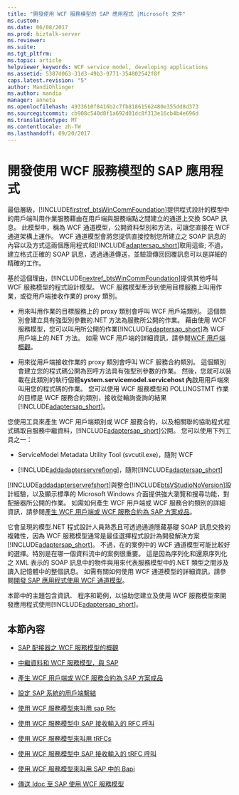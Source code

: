 ```yaml
---
title: "開發使用 WCF 服務模型的 SAP 應用程式 |Microsoft 文件"
ms.custom: 
ms.date: 06/08/2017
ms.prod: biztalk-server
ms.reviewer: 
ms.suite: 
ms.tgt_pltfrm: 
ms.topic: article
helpviewer_keywords: WCF service model, developing applications
ms.assetid: 5387d063-31d3-49b3-9771-354802542f8f
caps.latest.revision: "5"
author: MandiOhlinger
ms.author: mandia
manager: anneta
ms.openlocfilehash: 4933610f8416b2c7fb81861562480e355dd8d373
ms.sourcegitcommit: cb908c540d8f1a692d01dc8f313e16cb4b4e696d
ms.translationtype: MT
ms.contentlocale: zh-TW
ms.lasthandoff: 09/20/2017
---
```

# <a name="develop-sap-applications-using-the-wcf-service-model"></a>開發使用 WCF 服務模型的 SAP 應用程式
最低層級，[!INCLUDE[firstref_btsWinCommFoundation](../../includes/firstref-btswincommfoundation-md.md)]提供程式設計的模型中的用戶端叫用作業服務藉由在用戶端與服務端點之間建立的通道上交換 SOAP 訊息。 此模型中，稱為 WCF 通道模型，公開資料型別和方法，可讓您直接在 WCF 通道架構上運作。 WCF 通道模型會將您提供直接控制您所建立之 SOAP 訊息的內容以及方式這兩個應用程式和[!INCLUDE[adaptersap_short](../../includes/adaptersap-short-md.md)]取用這些; 不過，建立格式正確的 SOAP 訊息，透過通道傳送，並驗證傳回回覆訊息可以是詳細的精確的工作。  
  
 基於這個理由，[!INCLUDE[nextref_btsWinCommFoundation](../../includes/nextref-btswincommfoundation-md.md)]提供其他呼叫 WCF 服務模型的程式設計模型。 WCF 服務模型牽涉到使用目標服務上叫用作業，或從用戶端接收作業的 proxy 類別。  
  
-   用來叫用作業的目標服務上的 proxy 類別會呼叫 WCF 用戶端類別。 這個類別會建立具有強型別參數的.NET 方法為服務所公開的作業。 藉由使用 WCF 服務模型，您可以叫用所公開的作業[!INCLUDE[adaptersap_short](../../includes/adaptersap-short-md.md)]為 WCF 用戶端上的.NET 方法。 如需 WCF 用戶端的詳細資訊，請參閱[WCF 用戶端概觀](https://msdn.microsoft.com/library/ms735103.aspx)。
  
-   用來從用戶端接收作業的 proxy 類別會呼叫 WCF 服務合約類別。 這個類別會建立您的程式碼公開為回呼方法具有強型別參數的作業。 然後，您就可以裝載在此類別的執行個體**system.servicemodel.servicehost 內**啟用用戶端來叫用您的程式碼的作業。 您可以使用 WCF 服務模型和 POLLINGSTMT 作業的目標是 WCF 服務合約類別，接收從輪詢查詢的結果[!INCLUDE[adaptersap_short](../../includes/adaptersap-short-md.md)]。  
  
 您使用工具來產生 WCF 用戶端類別或 WCF 服務合約，以及相關聯的協助程式程式碼取自服務中繼資料，[!INCLUDE[adaptersap_short](../../includes/adaptersap-short-md.md)]公開。 您可以使用下列工具之一：  
  
-   ServiceModel Metadata Utility Tool (svcutil.exe)，隨附 WCF  
  
-   [!INCLUDE[addadapterservreflong](../../includes/addadapterservreflong-md.md)]，隨附[!INCLUDE[adaptersap_short](../../includes/adaptersap-short-md.md)]  
  
 [!INCLUDE[addadapterservrefshort](../../includes/addadapterservrefshort-md.md)]與整合[!INCLUDE[btsVStudioNoVersion](../../includes/btsvstudionoversion-md.md)]設計經驗，以及顯示標準的 Microsoft Windows 介面提供強大瀏覽和搜尋功能，對配接器所公開的作業。 如需如何產生 WCF 用戶端或 WCF 服務合約類別的詳細資訊，請參閱[產生 WCF 用戶端或 WCF 服務合約為 SAP 方案成品](../../adapters-and-accelerators/adapter-sap/generate-a-wcf-client-or-a-wcf-service-contract-for-sap-solution-artifacts.md)。  
  
 它會呈現的模型.NET 程式設計人員熟悉且可透過通道隱藏基礎 SOAP 訊息交換的複雜性，因為 WCF 服務模型通常是最佳選擇程式設計為開發解決方案[!INCLUDE[adaptersap_short](../../includes/adaptersap-short-md.md)]。 不過，在的案例中的 WCF 通道模型可能比較好的選擇。特別是在哪一個資料流中的案例很重要。 這是因為序列化和還原序列化之 XML 表示的 SOAP 訊息中的物件與用來代表服務模型中的.NET 類型之間涉及讀入記憶體中的整個訊息。 如需有關如何使用 WCF 通道模型的詳細資訊，請參閱[開發 SAP 應用程式使用 WCF 通道模型](../../adapters-and-accelerators/adapter-sap/develop-sap-applications-using-the-wcf-channel-model.md)。
  
 本節中的主題包含資訊、 程序和範例，以協助您建立及使用 WCF 服務模型來開發應用程式使用[!INCLUDE[adaptersap_short](../../includes/adaptersap-short-md.md)]。  
  
## <a name="in-this-section"></a>本節內容  
  
-   [SAP 配接器之 WCF 服務模型的概觀](../../adapters-and-accelerators/adapter-sap/overview-of-the-wcf-service-model-with-the-sap-adapter.md)  
  
-   [中繼資料和 WCF 服務模型，與 SAP](../../adapters-and-accelerators/adapter-sap/metadata-and-the-wcf-service-model-with-sap.md)  
  
-   [產生 WCF 用戶端或 WCF 服務合約為 SAP 方案成品](../../adapters-and-accelerators/adapter-sap/generate-a-wcf-client-or-a-wcf-service-contract-for-sap-solution-artifacts.md)  
  
-   [設定 SAP 系統的用戶端繫結](../../adapters-and-accelerators/adapter-sap/configure-a-client-binding-for-the-sap-system.md)  
  
-   [使用 WCF 服務模型來叫用 sap Rfc](../../adapters-and-accelerators/adapter-sap/invoke-rfcs-in-sap-using-the-wcf-service-model.md)  
  
-   [使用 WCF 服務模型中 SAP 接收輸入的 RFC 呼叫](../../adapters-and-accelerators/adapter-sap/receive-inbound-rfc-calls-in-sap-using-the-wcf-service-model.md)  
  
-   [使用 WCF 服務模型來叫用 tRFCs](../../adapters-and-accelerators/adapter-sap/invoke-trfcs-in-sap-using-the-wcf-service-model.md)  
  
-   [使用 WCF 服務模型中 SAP 接收輸入的 tRFC 呼叫](../../adapters-and-accelerators/adapter-sap/receive-inbound-trfc-calls-in-sap-using-the-wcf-service-model.md)  
  
-   [使用 WCF 服務模型來叫用 SAP 中的 Bapi](../../adapters-and-accelerators/adapter-sap/invoke-bapis-in-sap-using-the-wcf-service-model.md)  
  
-   [傳送 Idoc 至 SAP 使用 WCF 服務模型](../../adapters-and-accelerators/adapter-sap/send-idocs-to-sap-using-the-wcf-service-model.md)